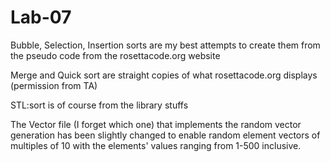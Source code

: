 # Lab-07

Bubble, Selection, Insertion sorts are my best attempts to create them from the pseudo code from the rosettacode.org website

Merge and Quick sort are straight copies of what rosettacode.org displays (permission from TA)

STL:sort is of course from the library stuffs

The Vector file (I forget which one) that implements the random vector generation has been slightly changed to enable random element vectors of multiples of 10 with the elements' values ranging from 1-500 inclusive.
